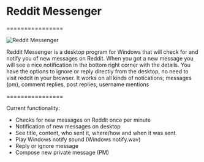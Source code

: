 # Reddit Messenger

================

![Reddit Messenger](http://immortaltools.com/img/redditmessengerpreview.png "Preview")

Reddit Messenger is a desktop program for Windows that will check for and notify you of new messages on Reddit. 
When you got a new message you will see a nice notification in the bottom right corner with the details. 
You have the options to ignore or reply directly from the desktop, no need to visit reddit in your browser. 
It works on all kinds of notications; messages (pm), comment replies, post replies, username mentions

================

Current functionality:
* Checks for new messages on Reddit once per minute    
* Notification of new messages on desktop    
* See title, content, who sent it, where/how and when it was sent.  
* Play Windows notify sound (Windows notify.wav)  
* Reply or ignore message
* Compose new private message (PM)
